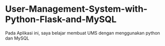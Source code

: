 # User-Management-System-with-Python-Flask-and-MySQL
Pada Aplikasi ini, saya belajar membuat UMS dengan menggunakan python dan MySQL 
